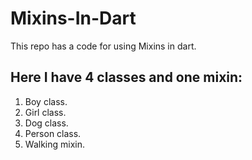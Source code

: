 # Mixins-In-Dart
This repo has a code for using Mixins in dart.

## Here I have 4 classes and one mixin:
  1. Boy class.
  2. Girl class.
  3. Dog class.
  4. Person class.
  5. Walking mixin.




